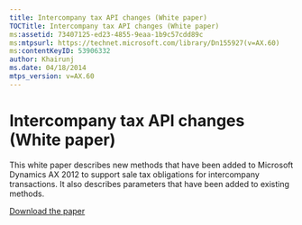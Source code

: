 ```yaml
---
title: Intercompany tax API changes (White paper)
TOCTitle: Intercompany tax API changes (White paper)
ms:assetid: 73407125-ed23-4855-9eaa-1b9c57cdd89c
ms:mtpsurl: https://technet.microsoft.com/library/Dn155927(v=AX.60)
ms:contentKeyID: 53906332
author: Khairunj
ms.date: 04/18/2014
mtps_version: v=AX.60
---
```


# Intercompany tax API changes (White paper) 


This white paper describes new methods that have been added to Microsoft Dynamics AX 2012 to support sale tax obligations for intercompany transactions. It also describes parameters that have been added to existing methods.

[Download the paper](https://go.microsoft.com/fwlink/?linkid=294099)

  


